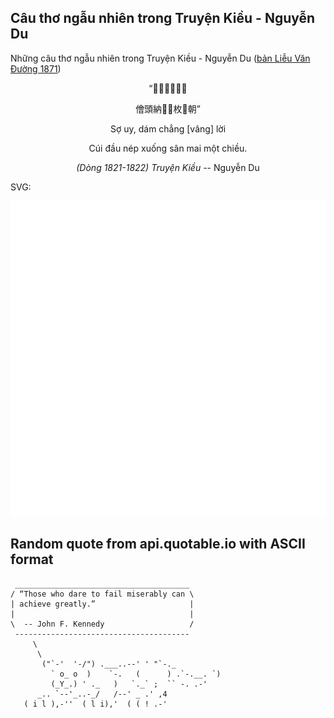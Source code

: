 ## Câu thơ ngẫu nhiên trong Truyện Kiều - Nguyễn Du

Những câu thơ ngẫu nhiên trong Truyện Kiều - Nguyễn Du ([bản Liễu Văn Đường 1871](https://vi.wikisource.org/wiki/Truy%E1%BB%87n_Ki%E1%BB%81u_(b%E1%BA%A3n_Li%E1%BB%85u_V%C4%83n_%C3%90%C6%B0%E1%BB%9Dng_1871)))

<div align="center">
<!-- START_KIEU -->
      <p class="nom">&#8220;&#141085;&#23041;&#25954;&#180036;&#134185;&#134354;</p>
      <p class="nom">&#20744;&#38957;&#32013;&#179467;&#136285;&#26522;&#984843;&#26397;&#8221;</p>
      <p class="quocngu">S&#7907; uy, d&#225;m ch&#7859;ng [v&#226;ng] l&#7901;i</p>
      <p class="quocngu">C&#250;i &#273;&#7847;u n&#233;p xu&#7889;ng s&#226;n mai m&#7897;t chi&#7873;u.</p>
      <p class="author"><i>(D&#242;ng 1821-1822) Truy&#7879;n Ki&#7873;u</i> -- Nguy&#7877;n Du</p>
<!-- END_KIEU -->
</div>

SVG:

<div align="center">
  <img src="./assets/random-kieu.svg" alt="The Tale of Kieu - Nguyen Du">
</div>

## Random quote from api.quotable.io with ASCII format

<!-- START_QUOTE -->
```
 _______________________________________
/ “Those who dare to fail miserably can \
| achieve greatly.”                     |
|                                       |
\  -- John F. Kennedy                   /
 ---------------------------------------
     \
      \
       ("`-'  '-/") .___..--' ' "`-._
         ` o_ o  )    `-.   (      ) .`-.__. `)
         (_Y_.) ' ._   )   `._` ;  `` -. .-'
      _.. `--'_..-_/   /--' _ .' ,4
   ( i l ),-''  ( l i),'  ( ( ! .-'    
```

<!-- END_QUOTE -->

